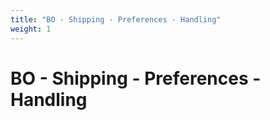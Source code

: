 ```yaml
---
title: "BO - Shipping - Preferences - Handling"
weight: 1
---
```


# BO - Shipping - Preferences - Handling

